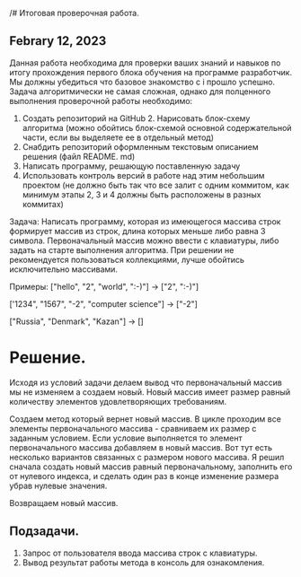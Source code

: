 /# Итоговая проверочная работа.
## Febrary 12, 2023
Данная работа необходима для проверки ваших знаний и навыков по итогу прохождения первого блока обучения
на программе разработчик. Мы должны убедиться что базовое знакомство с і прошло успешно.
Задача алгоритмически не самая сложная, однако для полценного выполнения проверочной работы необходимо:
1. Создать репозиторий на GitHub 2. Нарисовать блок-схему алгоритма (можно обойтись блок-схемой основной содержательной части, если вы
выделяете ее в отдельный метод)
3. Снабдить репозиторий оформленным текстовым описанием решения (файл README. md)
4. Написать программу, решающую поставленную задачу 
5. Использовать контроль версий в работе над этим небольшим проектом (не должно быть так что все залит с
одним коммитом, как минимум этапы 2, 3 и 4 должны быть расположены в разных коммитах)

Задача: Написать программу, которая из имеющегося массива строк формирует массив из строк, длина которых меньше либо равна 3 символа. Первоначальный массив можно ввести с клавиатуры, либо задать на старте выполнения алгоритма. При решении не рекомендуется пользоваться коллекциями, лучше обойтись
исключительно массивами.


Примеры:
["hello", "2", "world", ":-)"] -> ["2", ":-)"]

['1234", "1567", "-2", "computer science"] -> ["-2"]

["Russia", "Denmark", "Kazan"] -> []

# Решение.
Исходя из условий задачи делаем вывод что первоначальный массив мы не изменяем а создаем новый. Новый массив имеет размер равный количеству элементов удовлетворяющих требованиям.

Создаем метод который вернет новый массив. В цикле  проходим все элементы первоначального массива -  сравниваем их размер с заданным условием. Если условие выполняется то элемент первоначального массива добавляем в новый массив.  Вот тут есть несколько вариантов связанных с размером нового массива. Я решил сначала создать новый массив равный первоначальному, заполнить его от нулевого индекса, и сделать один раз в конце изменение размера убрав нулевые значения.

Возвращаем новый массив.

## Подзадачи. 
1. Запрос от пользователя ввода массива строк с клавиатуры.
2. Вывод результат работы метода в консоль для ознакомления.
